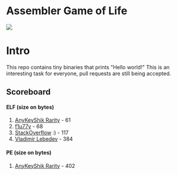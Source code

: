 # Assembler Game of Life

<a href="https://github.com/AnyKeyShik/Asm-Game-of-Life/stargazers">
<img src ="https://img.shields.io/github/stars/AnyKeyShik/Asm-Game-of-Life.svg" />
</a>

# Intro

This repo contains tiny binaries that prints "Hello world!"
This is an interesting task for everyone, pull requests are still being accepted.

## Scoreboard

#### ELF (size on bytes)

1. [AnyKeyShik Rarity](https://t.me/AnyKeyShik) - 61
2. [f1u77y](https://t.me/f1u77y) - 68
3. [StackOverflow](https://stackoverflow.com/) :) - 117
4. [Vladimir Lebedev](https://t.me/KillingInTheNameOf) - 384

#### PE (size on bytes)

1. [AnyKeyShik Rarity](https://t.me/AnyKeyShik) - 402
